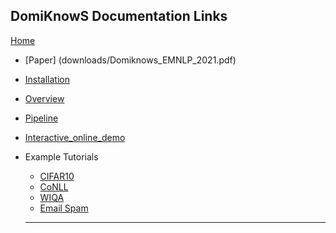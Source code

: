 ## DomiKnowS Documentation Links
[Home](/domiknows-nlp)
- [Paper] (downloads/Domiknows_EMNLP_2021.pdf)
- [Installation](/domiknows-nlp/install)
- [Overview](/domiknows-nlp/overview)
- [Pipeline](/domiknows-nlp/pipeline)
- [Interactive_online_demo](https://shorturl.at/kHTX3)
- Example Tutorials
  - [CIFAR10](https://github.com/HLR/DomiKnowS/blob/main/tutorials/CIFAR10.md)
  - [CoNLL](https://github.com/HLR/DomiKnowS/blob/main/tutorials/Conll.ipynb)
  - [WIQA](https://github.com/HLR/DomiKnowS/blob/main/tutorials/question_answering.ipynb)
  - [Email Spam](https://github.com/HLR/DomiKnowS/blob/main/tutorials/EmailSpam.ipynb)

  ---
